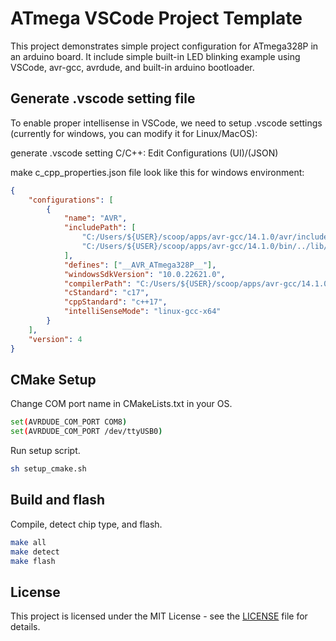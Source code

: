 # ATmega VSCode Project Template

This project demonstrates simple project configuration for ATmega328P in an arduino board.
It include simple built-in LED blinking example using VSCode, avr-gcc, avrdude, and built-in arduino bootloader.

## Generate .vscode setting file

To enable proper intellisense in VSCode, we need to setup .vscode settings (currently for windows, you can modify it for Linux/MacOS):

generate .vscode setting
C/C++: Edit Configurations (UI)/(JSON)

make c_cpp_properties.json file look like this for windows environment:

```json
{
    "configurations": [
        {
            "name": "AVR",
            "includePath": [
                "C:/Users/${USER}/scoop/apps/avr-gcc/14.1.0/avr/include",
                "C:/Users/${USER}/scoop/apps/avr-gcc/14.1.0/bin/../lib/gcc/avr/14.1.0/include"
            ],
            "defines": ["__AVR_ATmega328P__"],
            "windowsSdkVersion": "10.0.22621.0",
            "compilerPath": "C:/Users/${USER}/scoop/apps/avr-gcc/14.1.0/bin/avr-gcc.exe",
            "cStandard": "c17",
            "cppStandard": "c++17",
            "intelliSenseMode": "linux-gcc-x64"
        }
    ],
    "version": 4
}
```

## CMake Setup

Change COM port name in CMakeLists.txt in your OS.

```sh
set(AVRDUDE_COM_PORT COM8)
set(AVRDUDE_COM_PORT /dev/ttyUSB0)
```

Run setup script.

```sh
sh setup_cmake.sh
```

## Build and flash

Compile, detect chip type, and flash.

```sh
make all
make detect
make flash
```

## License

This project is licensed under the MIT License - see the [LICENSE](./LICENCE) file for details.
